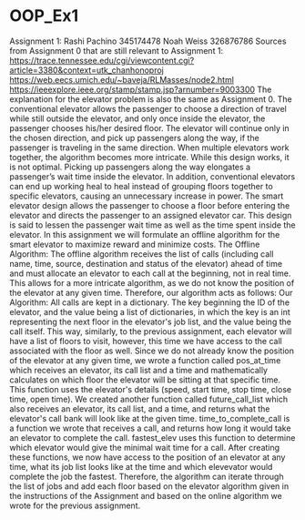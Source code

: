 # OOP_Ex1
Assignment 1:
Rashi Pachino 345174478
Noah Weiss 326876786
Sources from Assignment 0 that are still relevant to Assignment 1:
  https://trace.tennessee.edu/cgi/viewcontent.cgi?article=3380&context=utk_chanhonoproj 
  https://web.eecs.umich.edu/~baveja/RLMasses/node2.html 
  https://ieeexplore.ieee.org/stamp/stamp.jsp?arnumber=9003300 
The explanation for the elevator problem is also the same as Assignment 0. 
  The conventional elevator allows the passenger to choose a direction of travel while still outside the elevator, 
  and only once inside the elevator, the passenger chooses his/her desired floor. The elevator will continue only in the chosen direction, 
  and pick up passengers along the way, if the passenger is traveling in the same direction. When multiple elevators work together, 
  the algorithm becomes more intricate. While this design works, it is not optimal. Picking up passengers along the way elongates a passenger’s 
  wait time inside the elevator. In addition, conventional elevators can end up working heal to heal instead of grouping floors together to specific elevators, 
  causing an unnecessary increase in power. The smart elevator design allows the passenger to choose a floor before entering the elevator
  and directs the passenger to an assigned elevator car. This design is said to lessen the passenger wait time as well as the time spent inside the elevator.
  In this assignment we will formulate an offline algorithm for the smart elevator to maximize reward and minimize costs. 
The Offline Algorithm:
  The offline algorithm receives the list of calls (including call name, time, source, destination and status of the elevator) ahead of time 
  and must allocate an elevator to each call at the beginning, not in real time. This allows for a more intricate algorithm, 
  as we do not know the position of the elevator at any given time. Therefore, our algorithm acts as follows:
Our Algorithm:
  All calls are kept in a dictionary. The key beginning the ID of the elevator, and the value being a list of dictionaries,
  in which the key is an int representing the next floor in the elevator's job list, and the value being the call itself. 
  This way, similarly, to the previous assignment, each elevator will have a list of floors to visit, however, this time we have access to the call associated 
  with the floor as well. 
  Since we do not already know the position of the elevator at any given time, we wrote a function called pos_at_time which receives an elevator, 
  its call list and a time and mathematically calculates on which floor the elevator will be sitting at that specific time. 
  This function uses the elevator's details (speed, start time, stop time, close time, open time). 
  We created another function called future_call_list which also receives an elevator, its call list, and a time, 
  and returns what the elevator's call bank will look like at the given time. 
  time_to_complete_call is a function we wrote that receives a call, and returns how long it would take an elevator to complete the call.
  fastest_elev uses this function to determine which elevator would give the minimal wait time for a call.
  After creating these functions, we now have access to the position of an elevator at any time, what its job list looks like at the time
  and which elevevator would complete the job the fastest. 
  Therefore, the algorithm can iterate through the list of jobs and add each floor based on the elevator algorithm given in the instructions of the Assignment
  and based on the online algorithm we wrote for the previous assignment. 
